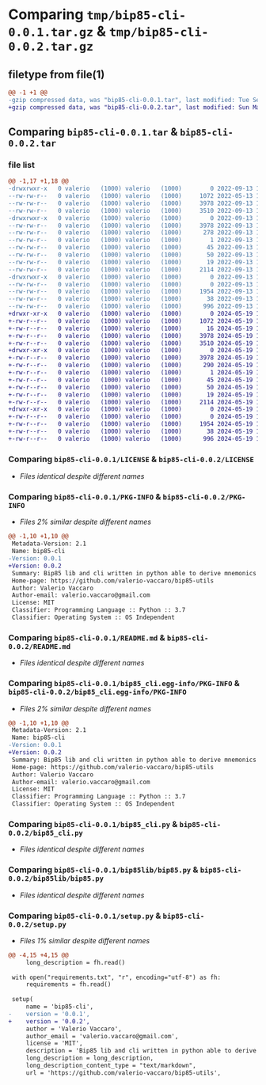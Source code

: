 # Comparing `tmp/bip85-cli-0.0.1.tar.gz` & `tmp/bip85-cli-0.0.2.tar.gz`

## filetype from file(1)

```diff
@@ -1 +1 @@
-gzip compressed data, was "bip85-cli-0.0.1.tar", last modified: Tue Sep 13 19:35:47 2022, max compression
+gzip compressed data, was "bip85-cli-0.0.2.tar", last modified: Sun May 19 19:16:57 2024, max compression
```

## Comparing `bip85-cli-0.0.1.tar` & `bip85-cli-0.0.2.tar`

### file list

```diff
@@ -1,17 +1,18 @@
-drwxrwxr-x   0 valerio   (1000) valerio   (1000)        0 2022-09-13 19:35:47.598361 bip85-cli-0.0.1/
--rw-rw-r--   0 valerio   (1000) valerio   (1000)     1072 2022-05-13 12:52:17.000000 bip85-cli-0.0.1/LICENSE
--rw-rw-r--   0 valerio   (1000) valerio   (1000)     3978 2022-09-13 19:35:47.598361 bip85-cli-0.0.1/PKG-INFO
--rw-rw-r--   0 valerio   (1000) valerio   (1000)     3510 2022-09-13 19:35:10.000000 bip85-cli-0.0.1/README.md
-drwxrwxr-x   0 valerio   (1000) valerio   (1000)        0 2022-09-13 19:35:47.598361 bip85-cli-0.0.1/bip85_cli.egg-info/
--rw-rw-r--   0 valerio   (1000) valerio   (1000)     3978 2022-09-13 19:35:47.000000 bip85-cli-0.0.1/bip85_cli.egg-info/PKG-INFO
--rw-rw-r--   0 valerio   (1000) valerio   (1000)      278 2022-09-13 19:35:47.000000 bip85-cli-0.0.1/bip85_cli.egg-info/SOURCES.txt
--rw-rw-r--   0 valerio   (1000) valerio   (1000)        1 2022-09-13 19:35:47.000000 bip85-cli-0.0.1/bip85_cli.egg-info/dependency_links.txt
--rw-rw-r--   0 valerio   (1000) valerio   (1000)       45 2022-09-13 19:35:47.000000 bip85-cli-0.0.1/bip85_cli.egg-info/entry_points.txt
--rw-rw-r--   0 valerio   (1000) valerio   (1000)       50 2022-09-13 19:35:47.000000 bip85-cli-0.0.1/bip85_cli.egg-info/requires.txt
--rw-rw-r--   0 valerio   (1000) valerio   (1000)       19 2022-09-13 19:35:47.000000 bip85-cli-0.0.1/bip85_cli.egg-info/top_level.txt
--rw-rw-r--   0 valerio   (1000) valerio   (1000)     2114 2022-09-13 19:29:08.000000 bip85-cli-0.0.1/bip85_cli.py
-drwxrwxr-x   0 valerio   (1000) valerio   (1000)        0 2022-09-13 19:35:47.598361 bip85-cli-0.0.1/bip85lib/
--rw-rw-r--   0 valerio   (1000) valerio   (1000)        0 2022-09-13 19:26:58.000000 bip85-cli-0.0.1/bip85lib/__init__.py
--rw-rw-r--   0 valerio   (1000) valerio   (1000)     1954 2022-09-13 16:16:59.000000 bip85-cli-0.0.1/bip85lib/bip85.py
--rw-rw-r--   0 valerio   (1000) valerio   (1000)       38 2022-09-13 19:35:47.598361 bip85-cli-0.0.1/setup.cfg
--rw-rw-r--   0 valerio   (1000) valerio   (1000)      996 2022-09-13 19:35:27.000000 bip85-cli-0.0.1/setup.py
+drwxr-xr-x   0 valerio   (1000) valerio   (1000)        0 2024-05-19 19:16:57.428834 bip85-cli-0.0.2/
+-rw-r--r--   0 valerio   (1000) valerio   (1000)     1072 2024-05-19 19:06:10.000000 bip85-cli-0.0.2/LICENSE
+-rw-r--r--   0 valerio   (1000) valerio   (1000)       16 2024-05-19 19:06:10.000000 bip85-cli-0.0.2/MANIFEST.in
+-rw-r--r--   0 valerio   (1000) valerio   (1000)     3978 2024-05-19 19:16:57.428834 bip85-cli-0.0.2/PKG-INFO
+-rw-r--r--   0 valerio   (1000) valerio   (1000)     3510 2024-05-19 19:06:10.000000 bip85-cli-0.0.2/README.md
+drwxr-xr-x   0 valerio   (1000) valerio   (1000)        0 2024-05-19 19:16:57.428834 bip85-cli-0.0.2/bip85_cli.egg-info/
+-rw-r--r--   0 valerio   (1000) valerio   (1000)     3978 2024-05-19 19:16:57.000000 bip85-cli-0.0.2/bip85_cli.egg-info/PKG-INFO
+-rw-r--r--   0 valerio   (1000) valerio   (1000)      290 2024-05-19 19:16:57.000000 bip85-cli-0.0.2/bip85_cli.egg-info/SOURCES.txt
+-rw-r--r--   0 valerio   (1000) valerio   (1000)        1 2024-05-19 19:16:57.000000 bip85-cli-0.0.2/bip85_cli.egg-info/dependency_links.txt
+-rw-r--r--   0 valerio   (1000) valerio   (1000)       45 2024-05-19 19:16:57.000000 bip85-cli-0.0.2/bip85_cli.egg-info/entry_points.txt
+-rw-r--r--   0 valerio   (1000) valerio   (1000)       50 2024-05-19 19:16:57.000000 bip85-cli-0.0.2/bip85_cli.egg-info/requires.txt
+-rw-r--r--   0 valerio   (1000) valerio   (1000)       19 2024-05-19 19:16:57.000000 bip85-cli-0.0.2/bip85_cli.egg-info/top_level.txt
+-rw-r--r--   0 valerio   (1000) valerio   (1000)     2114 2024-05-19 19:06:10.000000 bip85-cli-0.0.2/bip85_cli.py
+drwxr-xr-x   0 valerio   (1000) valerio   (1000)        0 2024-05-19 19:16:57.428834 bip85-cli-0.0.2/bip85lib/
+-rw-r--r--   0 valerio   (1000) valerio   (1000)        0 2024-05-19 19:06:10.000000 bip85-cli-0.0.2/bip85lib/__init__.py
+-rw-r--r--   0 valerio   (1000) valerio   (1000)     1954 2024-05-19 19:06:10.000000 bip85-cli-0.0.2/bip85lib/bip85.py
+-rw-r--r--   0 valerio   (1000) valerio   (1000)       38 2024-05-19 19:16:57.428834 bip85-cli-0.0.2/setup.cfg
+-rw-r--r--   0 valerio   (1000) valerio   (1000)      996 2024-05-19 19:11:04.000000 bip85-cli-0.0.2/setup.py
```

### Comparing `bip85-cli-0.0.1/LICENSE` & `bip85-cli-0.0.2/LICENSE`

 * *Files identical despite different names*

### Comparing `bip85-cli-0.0.1/PKG-INFO` & `bip85-cli-0.0.2/PKG-INFO`

 * *Files 2% similar despite different names*

```diff
@@ -1,10 +1,10 @@
 Metadata-Version: 2.1
 Name: bip85-cli
-Version: 0.0.1
+Version: 0.0.2
 Summary: Bip85 lib and cli written in python able to derive mnemonics from your master mnemonic.
 Home-page: https://github.com/valerio-vaccaro/bip85-utils
 Author: Valerio Vaccaro
 Author-email: valerio.vaccaro@gmail.com
 License: MIT
 Classifier: Programming Language :: Python :: 3.7
 Classifier: Operating System :: OS Independent
```

### Comparing `bip85-cli-0.0.1/README.md` & `bip85-cli-0.0.2/README.md`

 * *Files identical despite different names*

### Comparing `bip85-cli-0.0.1/bip85_cli.egg-info/PKG-INFO` & `bip85-cli-0.0.2/bip85_cli.egg-info/PKG-INFO`

 * *Files 2% similar despite different names*

```diff
@@ -1,10 +1,10 @@
 Metadata-Version: 2.1
 Name: bip85-cli
-Version: 0.0.1
+Version: 0.0.2
 Summary: Bip85 lib and cli written in python able to derive mnemonics from your master mnemonic.
 Home-page: https://github.com/valerio-vaccaro/bip85-utils
 Author: Valerio Vaccaro
 Author-email: valerio.vaccaro@gmail.com
 License: MIT
 Classifier: Programming Language :: Python :: 3.7
 Classifier: Operating System :: OS Independent
```

### Comparing `bip85-cli-0.0.1/bip85_cli.py` & `bip85-cli-0.0.2/bip85_cli.py`

 * *Files identical despite different names*

### Comparing `bip85-cli-0.0.1/bip85lib/bip85.py` & `bip85-cli-0.0.2/bip85lib/bip85.py`

 * *Files identical despite different names*

### Comparing `bip85-cli-0.0.1/setup.py` & `bip85-cli-0.0.2/setup.py`

 * *Files 1% similar despite different names*

```diff
@@ -4,15 +4,15 @@
     long_description = fh.read()
 
 with open("requirements.txt", "r", encoding="utf-8") as fh:
     requirements = fh.read()
 
 setup(
     name = 'bip85-cli',
-    version = '0.0.1',
+    version = '0.0.2',
     author = 'Valerio Vaccaro',
     author_email = 'valerio.vaccaro@gmail.com',
     license = 'MIT',
     description = 'Bip85 lib and cli written in python able to derive mnemonics from your master mnemonic.',
     long_description = long_description,
     long_description_content_type = "text/markdown",
     url = 'https://github.com/valerio-vaccaro/bip85-utils',
```


